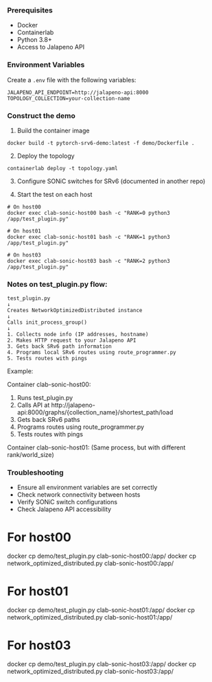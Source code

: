 ### Prerequisites
- Docker
- Containerlab
- Python 3.8+
- Access to Jalapeno API

### Environment Variables
Create a `.env` file with the following variables:
```
JALAPENO_API_ENDPOINT=http://jalapeno-api:8000
TOPOLOGY_COLLECTION=your-collection-name
```

### Construct the demo

1. Build the container image
```
docker build -t pytorch-srv6-demo:latest -f demo/Dockerfile .
```

2. Deploy the topology
```
containerlab deploy -t topology.yaml
```

3. Configure SONiC switches for SRv6 (documented in another repo)

4. Start the test on each host
```
# On host00
docker exec clab-sonic-host00 bash -c "RANK=0 python3 /app/test_plugin.py"

# On host01
docker exec clab-sonic-host01 bash -c "RANK=1 python3 /app/test_plugin.py"

# On host03
docker exec clab-sonic-host03 bash -c "RANK=2 python3 /app/test_plugin.py"
```

### Notes on test_plugin.py flow:
```
test_plugin.py
↓
Creates NetworkOptimizedDistributed instance
↓
Calls init_process_group()
↓
1. Collects node info (IP addresses, hostname)
2. Makes HTTP request to your Jalapeno API
3. Gets back SRv6 path information
4. Programs local SRv6 routes using route_programmer.py
5. Tests routes with pings
```

Example:

Container clab-sonic-host00:
1. Runs test_plugin.py
2. Calls API at http://jalapeno-api:8000/graphs/{collection_name}/shortest_path/load
3. Gets back SRv6 paths
4. Programs routes using route_programmer.py
5. Tests routes with pings

Container clab-sonic-host01:
(Same process, but with different rank/world_size)

### Troubleshooting
- Ensure all environment variables are set correctly
- Check network connectivity between hosts
- Verify SONiC switch configurations
- Check Jalapeno API accessibility

# For host00
docker cp demo/test_plugin.py clab-sonic-host00:/app/
docker cp network_optimized_distributed.py clab-sonic-host00:/app/

# For host01
docker cp demo/test_plugin.py clab-sonic-host01:/app/
docker cp network_optimized_distributed.py clab-sonic-host01:/app/

# For host03
docker cp demo/test_plugin.py clab-sonic-host03:/app/
docker cp network_optimized_distributed.py clab-sonic-host03:/app/